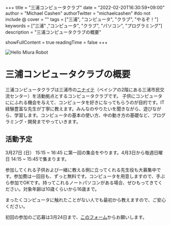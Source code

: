 +++
title = "三浦コンピュータクラブ"
date = "2022-02-20T16:30:59+09:00"
author = "Michael Cashen"
authorTwitter = "michaelcashen" #do not include @
cover = ""
tags = ["三浦", "コンピュータ", "クラブ", "やるぞ！"]
keywords = ["三浦" ,"コンピュータ", "クラブ", "パソコン", "プログラミング"]
description = "三浦コンピュータクラブの概要"

showFullContent = true
readingTime = false
+++

![Hello Miura Robot](/images/robot_transparent.png)

# 三浦コンピュータクラブの概要

三浦コンピュータクラブは三浦市の[ニナイテ](https://www.miuracc.org/)（ベイシアの2階にある三浦市民交流センター）を活動拠点とするコンピュータクラブです。
子供にコンピュータににふれる機会を与えて、コンピュータを好きになってもらうのが目的です。IT経験豊富な先生が丁寧に教えます。みんなのやりたいを聞きながら、遊びながら、学習します。コンピュータの基本の使い方、中の動き方の基礎など、プログラミング・開発までやっていきます。

## 活動予定

3月27日 (日） 15:15 ~ 16:45 に第一回の集会をやります。4月3日から毎週日曜日 14:15 ~ 15:45で集まります。

参加してくれる子供および一緒に教える側に立ってくれる先生役も大募集中です。参加費は一回目も、ずっと無料です。コンピュータを用意しますので、手ぶら参加でOKです。持ってこれるノートパソコンがある場合、ぜひもってきてください。対象年齢は10歳くらいから16歳まで。

まったくコンピュータに触れたことがない人でも最初から教えますので、ご安心ください。

初回の参加のご応募は3月24日まで、[このフォーム](https://docs.google.com/forms/d/e/1FAIpQLSfBaUI6Dk1eldubjfTLZT0sF4NpI2XfBbYwAwIZbn33IJQhxQ/viewform)からお願いします。
